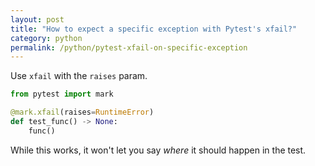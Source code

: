 ```yaml
---
layout: post
title: "How to expect a specific exception with Pytest's xfail?"
category: python
permalink: /python/pytest-xfail-on-specific-exception
---
```


Use `xfail` with the `raises` param.

```python
from pytest import mark

@mark.xfail(raises=RuntimeError)
def test_func() -> None:
    func()
```

While this works, it won't let you say _where_ it should happen in the test.
